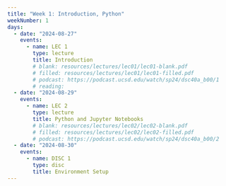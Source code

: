 ```yaml
---
title: "Week 1: Introduction, Python"
weekNumber: 1
days:
  - date: "2024-08-27"
    events:
      - name: LEC 1
        type: lecture
        title: Introduction
        # blank: resources/lectures/lec01/lec01-blank.pdf
        # filled: resources/lectures/lec01/lec01-filled.pdf
        # podcast: https://podcast.ucsd.edu/watch/sp24/dsc40a_b00/1
        # reading:
  - date: "2024-08-29"
    events:
      - name: LEC 2
        type: lecture
        title: Python and Jupyter Notebooks
        # blank: resources/lectures/lec02/lec02-blank.pdf
        # filled: resources/lectures/lec02/lec02-filled.pdf
        # podcast: https://podcast.ucsd.edu/watch/sp24/dsc40a_b00/2
  - date: "2024-08-30"
    events:
      - name: DISC 1
        type: disc
        title: Environment Setup
---
```


